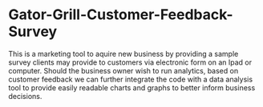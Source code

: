 # Gator-Grill-Customer-Feedback-Survey
This is a marketing tool to aquire new business by providing a sample survey clients may provide to customers via electronic form on an Ipad or computer. Should the business owner wish to run analytics, based on customer feedback we can further integrate the code with a data analysis tool to provide easily readable charts and graphs to better inform business decisions.
